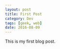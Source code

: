 ```yaml
---
layout: post
title: First Post
category: Dev
tags: [geek, web]
date: 2016-08-09
---  
```


This is my first blog post.
